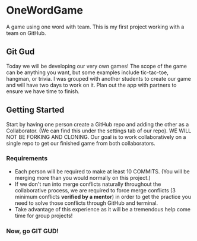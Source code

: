 # OneWordGame
A game using one word with team. This is my first project working with a team on GitHub.

## Git Gud
Today we will be developing our very own games! The scope of the game can be anything you want, but some examples include tic-tac-toe, hangman, or trivia. I was grouped with another students to create our game and will have two days to work on it. Plan out the app with partners to ensure we have time to finish. 

## Getting Started
Start by having one person create a GitHub repo and adding the other as a Collaborator. (We can find this under the settings tab of our repo). WE WILL NOT BE FORKING AND CLONING. Our goal is to work collaboratively on a single repo to get our finished game from both collaborators.

### Requirements 
- Each person will be required to make at least 10 COMMITS. (You will be merging more than you would normally on this project.) 
- If we don't run into merge conflicts naturally throughout the collaborative process, we are required to force merge conflicts (3 minimum conflicts  **verified by a mentor**) in order to get the practice you need to solve those conflicts through GitHub and terminal. 
- Take advantage of this experience as it will be a tremendous help come time for group projects!

### Now, go GIT GUD!


